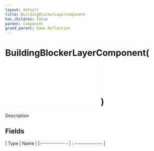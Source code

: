 ```yaml
---
layout: default
title: BuildingBlockerLayerComponent
has_children: false
parent: Component
grand_parent: Game Reflection
---
```

# BuildingBlockerLayerComponent( ![ RefCounterComponent ](game-reflection/components/ref_counter_component.md) )
Description 

## Fields
| Type | Name |
|:------------ - | : -------------- |

